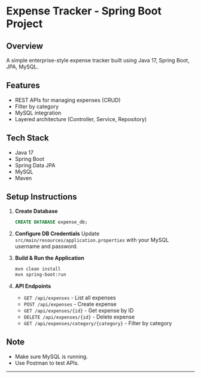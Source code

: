 # Expense Tracker - Spring Boot Project

## Overview
A simple enterprise-style expense tracker built using Java 17, Spring Boot, JPA, MySQL.

## Features
- REST APIs for managing expenses (CRUD)
- Filter by category
- MySQL integration
- Layered architecture (Controller, Service, Repository)

## Tech Stack
- Java 17
- Spring Boot
- Spring Data JPA
- MySQL
- Maven

## Setup Instructions

1. **Create Database**
   ```sql
   CREATE DATABASE expense_db;
   ```

2. **Configure DB Credentials**
   Update `src/main/resources/application.properties` with your MySQL username and password.

3. **Build & Run the Application**
   ```bash
   mvn clean install
   mvn spring-boot:run
   ```

4. **API Endpoints**
   - `GET /api/expenses` - List all expenses
   - `POST /api/expenses` - Create expense
   - `GET /api/expenses/{id}` - Get expense by ID
   - `DELETE /api/expenses/{id}` - Delete expense
   - `GET /api/expenses/category/{category}` - Filter by category

## Note
- Make sure MySQL is running.
- Use Postman to test APIs.

---
